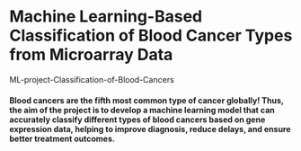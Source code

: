 # Machine Learning-Based Classification of Blood Cancer Types from Microarray Data
ML-project-Classification-of-Blood-Cancers

#### Blood cancers are the fifth most common type of cancer globally! Thus, the aim of the project is to develop a machine learning model that can accurately classify different types of blood cancers based on gene expression data, helping to improve diagnosis, reduce delays, and ensure better treatment outcomes.
